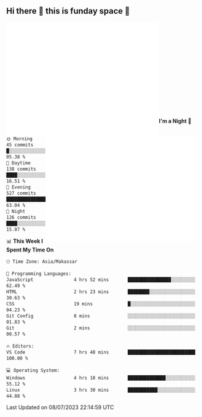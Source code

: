 ## Hi there 👋 this is funday space 🚀

<img align="left" width="405" alt="🌞" src="https://raw.githubusercontent.com/fhasnur/fhasnur/master/general.svg?token=ATQS65TR7ETTG5RLJUDIDBLBN34HE">
<img align="right" width="400" alt="🌞" src="https://raw.githubusercontent.com/fhasnur/fhasnur/master/statistics.svg?token=ATQS65TR7ETTG5RLJUDIDBLBN34HE">

<br><br><br><br><br><br><br><br><br><br><br><br><br><br>

<!--START_SECTION:waka-->
**I'm a Night 🦉** 

```text
🌞 Morning                45 commits          █░░░░░░░░░░░░░░░░░░░░░░░░   05.38 % 
🌆 Daytime                138 commits         ████░░░░░░░░░░░░░░░░░░░░░   16.51 % 
🌃 Evening                527 commits         ████████████████░░░░░░░░░   63.04 % 
🌙 Night                  126 commits         ████░░░░░░░░░░░░░░░░░░░░░   15.07 % 
```


📊 **This Week I Spent My Time On** 

```text
🕑︎ Time Zone: Asia/Makassar

💬 Programming Languages: 
JavaScript               4 hrs 52 mins       ████████████████░░░░░░░░░   62.49 % 
HTML                     2 hrs 23 mins       ████████░░░░░░░░░░░░░░░░░   30.63 % 
CSS                      19 mins             █░░░░░░░░░░░░░░░░░░░░░░░░   04.23 % 
Git Config               8 mins              ░░░░░░░░░░░░░░░░░░░░░░░░░   01.83 % 
Git                      2 mins              ░░░░░░░░░░░░░░░░░░░░░░░░░   00.57 % 

🔥 Editors: 
VS Code                  7 hrs 48 mins       █████████████████████████   100.00 % 

💻 Operating System: 
Windows                  4 hrs 18 mins       ██████████████░░░░░░░░░░░   55.12 % 
Linux                    3 hrs 30 mins       ███████████░░░░░░░░░░░░░░   44.88 % 
```


 Last Updated on 08/07/2023 22:14:59 UTC
<!--END_SECTION:waka-->
